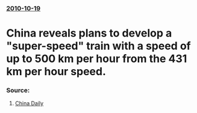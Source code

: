 ### [2010-10-19](/news/2010/10/19/index.md)

# China reveals plans to develop a "super-speed" train with a speed of up to 500 km per hour from the 431 km per hour speed. 




### Source:

1. [China Daily](http://www.chinadaily.com.cn/china/2010-10/20/content_11431683.htm)

